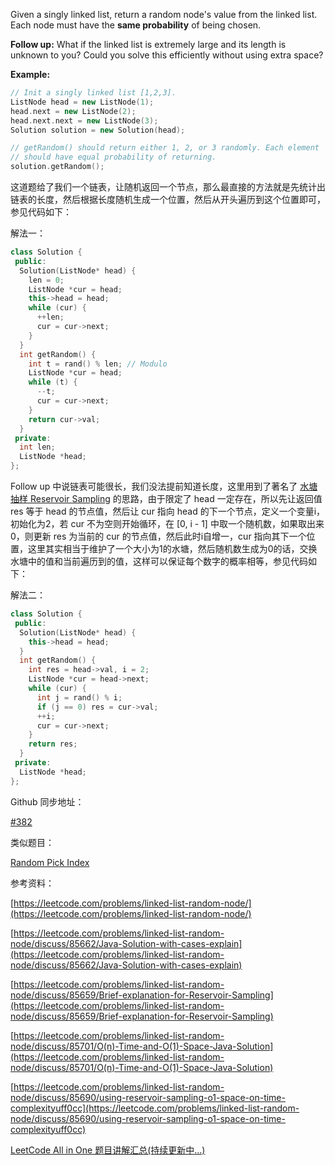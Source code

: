 Given a singly linked list, return a random node's value from the linked list. Each node must have the **same probability** of being chosen.

**Follow up:** What if the linked list is extremely large and its length is unknown to you? Could you solve this efficiently without using extra space?

**Example:**

```cpp
// Init a singly linked list [1,2,3].
ListNode head = new ListNode(1);
head.next = new ListNode(2);
head.next.next = new ListNode(3);
Solution solution = new Solution(head);

// getRandom() should return either 1, 2, or 3 randomly. Each element
// should have equal probability of returning.
solution.getRandom();
```

这道题给了我们一个链表，让随机返回一个节点，那么最直接的方法就是先统计出链表的长度，然后根据长度随机生成一个位置，然后从开头遍历到这个位置即可，参见代码如下：

解法一：

```cpp
class Solution {
 public:
  Solution(ListNode* head) {
    len = 0;
    ListNode *cur = head;
    this->head = head;
    while (cur) {
      ++len;
      cur = cur->next;
    }
  }
  int getRandom() {
    int t = rand() % len; // Modulo
    ListNode *cur = head;
    while (t) {
      --t;
      cur = cur->next;
    }
    return cur->val;
  }
 private:
  int len;
  ListNode *head;
};
```

Follow up 中说链表可能很长，我们没法提前知道长度，这里用到了著名了 [水塘抽样 Reservoir Sampling](https://zh.wikipedia.org/wiki/%E6%B0%B4%E5%A1%98%E6%8A%BD%E6%A8%A3) 的思路，由于限定了 head 一定存在，所以先让返回值 res 等于 head 的节点值，然后让 cur 指向 head 的下一个节点，定义一个变量i，初始化为2，若 cur 不为空则开始循环，在 [0, i - 1] 中取一个随机数，如果取出来0，则更新 res 为当前的 cur 的节点值，然后此时i自增一，cur 指向其下一个位置，这里其实相当于维护了一个大小为1的水塘，然后随机数生成为0的话，交换水塘中的值和当前遍历到的值，这样可以保证每个数字的概率相等，参见代码如下：

解法二：

```cpp
class Solution {
 public:
  Solution(ListNode* head) {
    this->head = head;
  }
  int getRandom() {
    int res = head->val, i = 2;
    ListNode *cur = head->next;
    while (cur) {
      int j = rand() % i;
      if (j == 0) res = cur->val;
      ++i;
      cur = cur->next;
    }
    return res;
  }
 private:
  ListNode *head;
};
```

Github 同步地址：

[#382](https://github.com/grandyang/leetcode/issues/382)

类似题目：

[Random Pick Index](http://www.cnblogs.com/grandyang/p/5875509.html)

参考资料：

[https://leetcode.com/problems/linked-list-random-node/](https://leetcode.com/problems/linked-list-random-node/)

[https://leetcode.com/problems/linked-list-random-node/discuss/85662/Java-Solution-with-cases-explain](https://leetcode.com/problems/linked-list-random-node/discuss/85662/Java-Solution-with-cases-explain)

[https://leetcode.com/problems/linked-list-random-node/discuss/85659/Brief-explanation-for-Reservoir-Sampling](https://leetcode.com/problems/linked-list-random-node/discuss/85659/Brief-explanation-for-Reservoir-Sampling)

[](https://leetcode.com/problems/linked-list-random-node/discuss/85701/O(n)-Time-and-O(1)-Space-Java-Solution)[https://leetcode.com/problems/linked-list-random-node/discuss/85701/O(n)-Time-and-O(1)-Space-Java-Solution](https://leetcode.com/problems/linked-list-random-node/discuss/85701/O(n)-Time-and-O(1)-Space-Java-Solution)

[https://leetcode.com/problems/linked-list-random-node/discuss/85690/using-reservoir-sampling-o1-space-on-time-complexityuff0cc](https://leetcode.com/problems/linked-list-random-node/discuss/85690/using-reservoir-sampling-o1-space-on-time-complexityuff0cc)

[LeetCode All in One 题目讲解汇总(持续更新中...)](http://www.cnblogs.com/grandyang/p/4606334.html)